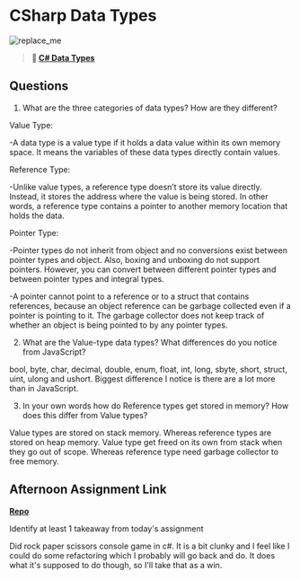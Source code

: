# CSharp Data Types

![replace_me](https://codeworks.blob.core.windows.net/public/assets/img/illustrations/placeholder.svg)

> **📖 [C# Data Types](https://codeworksacademy.com/fs-student-guide/resources/wk10/01-CSharp-Generics)**

## Questions

1. What are the three categories of data types? How are they different?

Value Type:

-A data type is a value type if it holds a data value within its own memory space. It means the variables of these data types directly contain values.

Reference Type:

-Unlike value types, a reference type doesn’t store its value directly. Instead, it stores the address where the value is being stored. In other words, a reference type contains a pointer to another memory location that holds the data.

Pointer Type:

-Pointer types do not inherit from object and no conversions exist between pointer types and object. Also, boxing and unboxing do not support pointers. However, you can convert between different pointer types and between pointer types and integral types.

-A pointer cannot point to a reference or to a struct that contains references, because an object reference can be garbage collected even if a pointer is pointing to it. The garbage collector does not keep track of whether an object is being pointed to by any pointer types.

2. What are the Value-type data types? What differences do you notice from JavaScript?

bool, byte, char, decimal, double, enum, float, int, long, sbyte, short, struct, uint, ulong and ushort. Biggest difference I notice is there are a lot more than in JavaScript.

3. In your own words how do Reference types get stored in memory? How does this differ from Value types?

Value types are stored on stack memory. Whereas reference types are stored on heap memory. Value type get freed on its own from stack when they go out of scope. Whereas reference type need garbage collector to free memory.


## Afternoon Assignment Link

**[Repo](https://github.com/TimothyMcCormick/RockPaperScissors)**

Identify at least 1 takeaway from today's assignment

Did rock paper scissors console game in c#. It is a bit clunky and I feel like I could do some refactoring which I probably will go back and do. It does what it's supposed to do though, so I'll take that as a win.
